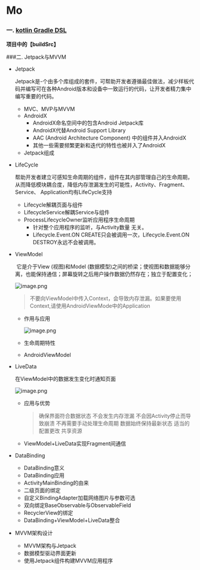 # Mo

### 一. [**kotlin Gradle DSL**](https://docs.gradle.org/current/userguide/kotlin_dsl.html#secmulti_project_builds)

**项目中的【buildSrc】**

###二. Jetpack与MVVM

- Jetpack

  ​	Jetpack是-个由多个库组成的套件，可帮助开发者遵循最佳做法，减少样板代码并编写可在各种Android版本和设备中一致运行的代码，让开发者精力集中编写重要的代码。

  - MVC、MVP与MVVM
  - AndroidX
    - AndroidX命名空间中的包含Android Jetpack库
    - AndroidX代替Android Support Library
    - AAC (Android Architecture Component) 中的组件并入AndroidX
    - 其他一些需要频繁更新和迭代的特性也被并入了AndroidX
  - Jetpack组成

- LifeCycle

  ​	帮助开发者建立可感知生命周期的组件，组件在其内部管理自己的生命周期，从而降低模块耦合度，降低内存泄漏发生的可能性，Activity、Fragment、 Service、 Application均有LifeCycle支持

  - Lifecycle解耦页面与组件
  - LifecycleService解耦Service与组件
  - ProcessLifecycleOwner监听应用程序生命周期
    - 针对整个应用程序的监听，与Activity数量 无关。
    - Lifecycle.Event.ON CREATE只会被调用一次，Lifecycle.Event.ON DESTROY永远不会被调用。

- ViewModel

  ​	它是介于View (视图)和Model (数据模型)之间的桥梁；使视图和数据能够分离，也能保持通信；屏幕旋转之后用户操作数据仍然存在；独立于配置变化；

  ![image.png](https://upload-images.jianshu.io/upload_images/2194177-7ca0f164331bdb31.png?imageMogr2/auto-orient/strip%7CimageView2/2/w/310)

  > 不要向ViewModel中传入Context，会导致内存泄漏。如果要使用Context,请使用AndroidViewMode中的Application

  - 作用与应用

    ![image.png](https://upload-images.jianshu.io/upload_images/2194177-4846773328d0114d.png?imageMogr2/auto-orient/strip%7CimageView2/2/w/400)

  - 生命周期特性

  - AndroidViewModel

- LiveData

  在ViewModel中的数据发生变化时通知页面

  ![image.png](https://upload-images.jianshu.io/upload_images/2194177-f42c2cd673f7b2e9.png?imageMogr2/auto-orient/strip%7CimageView2/2/w/400)

  - 应用与优势

    > 确保界面符合数据状态
    > 不会发生内存泄漏
    > 不会因Activity停止而导致崩溃
    > 不再需要手动处理生命周期
    > 数据始终保持最新状态
    > 适当的配置更改
    > 共享资源

  - ViewModel+LiveData实现Fragment间通信

- DataBinding

  - DataBinding意义
  - DataBinding应用
  - ActivityMainBinding的由来
  - 二级页面的绑定
  - 自定义BindingAdapter加载网络图片与参数可选
  - 双向绑定BaseObservable与ObservableField
  - RecyclerView的绑定
  - DataBinding+ViewModel+LiveData整合

- MVVM架构设计

  - MVVM架构与Jetpack
  - 数据模型驱动界面更新
  - 使用Jetpack组件构建MVVM应用程序



